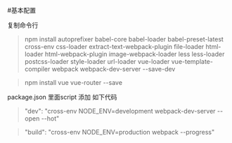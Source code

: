 #基本配置

复制命令行
>npm install autoprefixer 
    babel-core 
    babel-loader 
    babel-preset-latest 
    cross-env 
    css-loader 
    extract-text-webpack-plugin
    file-loader 
    html-loader 
    html-webpack-plugin 
    image-webpack-loader 
    less 
    less-loader 
    postcss-loader 
    style-loader 
    url-loader 
    vue-loader 
    vue-template-compiler 
    webpack 
    webpack-dev-server
    --save-dev

>npm install vue vue-router --save

package.json 里面script 添加 如下代码
>"dev": "cross-env NODE_ENV=development webpack-dev-server --open --hot"

>"build": "cross-env NODE_ENV=production  webpack --progress"